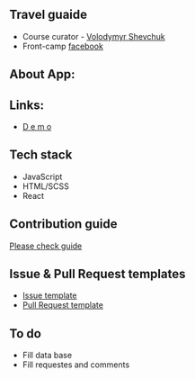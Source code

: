 ## Travel guaide

* Course curator - [Volodymyr Shevchuk](https://github.com/dosandk)
* Front-camp [facebook](https://www.facebook.com/groups/270300106928894)

## About App:
 
  

## Links:

* [ D e m o ](https://) 

## Tech stack

* JavaScript 
* HTML/SCSS
* React

 

## Contribution guide

[Please check guide](https://)

## Issue & Pull Request templates

  * [Issue template](https://*******/ISSUE_TEMPLATE.md)
  * [Pull Request template](https://**********/PULL_REQUEST_TEMPLATE.md)

## To do

  * Fill data base
  * Fill requestes and comments


